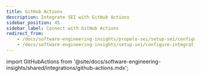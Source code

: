 ```yaml
---
title: GitHub Actions
description: Integrate SEI with GitHub Actions
sidebar_position: 45
sidebar_label: Connect with GitHub Actions
redirect_from:
    - /docs/software-engineering-insights/propelo-sei/setup-sei/configure-integrations/github-actions/sei-github-actions
    - /docs/software-engineering-insights/setup-sei/configure-integrations/github-actions/sei-github-actions
---
```


import GitHubActions from '@site/docs/software-engineering-insights/shared/integrations/github-actions.mdx';

<GitHubActions />
